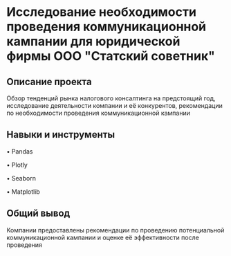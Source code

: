 # Исследование необходимости проведения коммуникационной кампании для юридической фирмы ООО "Статский советник" 

## Описание проекта

Обзор тенденций рынка налогового консалтинга на предстоящий год, исследование деятельности компании и её конкурентов, рекомендации по необходимости проведения коммуникационной кампании

## Навыки и инструменты

•	Pandas

•	Plotly

•	Seaborn

•	Matplotlib

## Общий вывод
Компании предоставлены рекомендации по проведению потенциальной коммуникационной кампании и оценке её эффективности после проведения
